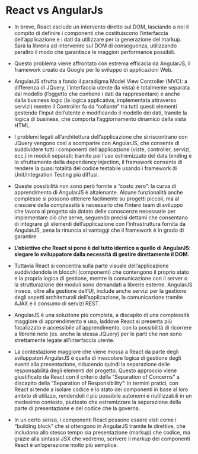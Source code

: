 # React vs AngularJs

* In breve, React esclude un intervento diretto sul DOM, lasciando a noi il compito di definire i componenti che costituiscono l’interfaccia dell’applicazione e i dati da utilizzare per la generazione del markup. Sarà la libreria ad intervenire sul DOM di conseguenza, utilizzando peraltro il modo che garantisce le maggiori performance possibili.

* Questo problema viene affrontato con estrema efficacia da AngularJS, il framework creato da Google per lo sviluppo di applicazioni Web.

* AngularJS sfrutta a fondo il paradigma Model View Controller (MVC): a differenza di JQuery, l’interfaccia utente (la vista) è totalmente separata dal modello (l’oggetto che contiene i dati da rappresentare) e anche dalla business logic (la logica applicativa, implementata attraverso servizi) mentre il Controller fa da “collante” tra tutti questi elementi gestendo l’input dell’utente e modificando il modello dei dati, tramite la logica di business, che comporta l’aggiornamento dinamico della vista HTML.

* I problemi legati all’architettura dell’applicazione che si riscontrano con JQuery vengono così a scomparire con AngularJS, che consente di suddividere tutti i componenti dell’applicazione (viste, controller, servizi, ecc.) in moduli separati; tramite poi l’uso estremizzato del data binding e lo sfruttamento della dependency injection, il framework consente di rendere la quasi totalità del codice testabile usando i framework di Unit/Integration Testing più diffusi.

* Queste possibilità non sono però fornite a “costo zero”: la curva di apprendimento di AngularJS è altalenante. Alcune funzionalità anche complesse si possono ottenere facilmente su progetti piccoli, ma al crescere della complessità è necessario che l’intero team di sviluppo che lavora al progetto sia dotato delle conoscenze necessarie per implementare ciò che serve, seguendo precisi dettami che consentano di integrare gli elementi dell’applicazione con l’infrastruttura fornita da AngularJS, pena la rinuncia ai vantaggi che il framework è in grado di garantire.

* <b> L’obiettivo che React si pone è del tutto identico a quello di AngularJS: slegare lo sviluppatore dalla necessità di gestire direttamente il DOM. </b>

* Tuttavia React si concentra sulla parte visuale dell’applicazione suddividendola in blocchi (componenti) che contengono il proprio stato e la propria logica di gestione, mentre la comunicazione con il server o la strutturazione dei moduli sono demandati a librerie esterne. AngularJS invece, oltre alla gestione dell’UI, include anche servizi per la gestione degli aspetti architetturali dell’applicazione, la comunicazione tramite AJAX e il consumo di servizi REST.

* AngularJS è una soluzione più completa, a discapito di una complessità maggiore di apprendimento e uso, laddove React si presenta più focalizzato e accessibile all’apprendimento, con la possibilità di ricorrere a librerie note (es. anche la stessa JQuery) per le parti che non sono strettamente legate all’interfaccia utente.

* La contestazione maggiore che viene mossa a React da parte degli sviluppatori AngularJS è quella di mescolare logica di gestione degli eventi alla presentazione, riducendo quindi la separazione delle responsabilità degli elementi del progetto. Questo approccio viene giustificato da React con il criterio della “Separation of Concerns” a discapito della “Separation of Responsibility”: in termini pratici, con React si tende a isolare codice e lo stato dei componenti in base al loro ambito di utilizzo, rendendoli il più possibile autonomi e riutilizzabili in un medesimo contesto, piuttosto che estremizzare la separazione della parte di presentazione e del codice che la governa.

* In un certo senso, i componenti React possono essere visti come i “building block” che si ottengono in AngularJS tramite le direttive, che includono allo stesso tempo sia presentazione (markup) che codice, ma grazie alla sintassi JSX che vedremo, scrivere il markup dei componenti React è un’operazione molto più semplice.


